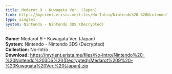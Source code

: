 ```yaml
---
title: Medarot 9 - Kuwagata Ver. (Japan)
link: https://myrient.erista.me/files/No-Intro/Nintendo%20-%20Nintendo%203DS%20(Decrypted)/Medarot%209%20-%20Kuwagata%20Ver.%20(Japan).zip
type: single1
System: Nintendo - Nintendo 3DS (Decrypted)
---
```

<b>Game:</b> Medarot 9 - Kuwagata Ver. (Japan)<br>
<b>System:</b> Nintendo - Nintendo 3DS (Decrypted)<br>
<b>Collection:</b> No-Intro<br>
<b>Download:</b> https://myrient.erista.me/files/No-Intro/Nintendo%20-%20Nintendo%203DS%20(Decrypted)/Medarot%209%20-%20Kuwagata%20Ver.%20(Japan).zip